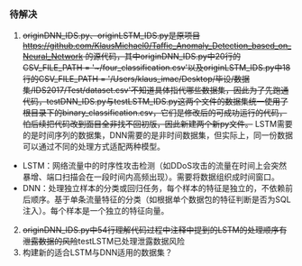   ### 待解决
  1. ~~originDNN_IDS.py、originLSTM_IDS.py是原项目 https://github.com/KlausMichael0/Taffic_Anomaly_Detection_based_on_Neural_Network 的源代码，其中originDNN_IDS.py中20行的CSV_FILE_PATH = '~/four_classification.csv'以及originLSTM_IDS.py中18行的CSV_FILE_PATH = '/Users/klaus_imac/Desktop/毕设/数据集/IDS2017/Test/dataset.csv'不知道具体指代哪些数据集，因此为了先跑通代码，testDNN_IDS.py与testLSTM_IDS.py这两个文件的数据集统一使用了根目录下的binary_classification.csv，它们是修改后的可成功运行的代码，怕后续把代码改到面目全非找不回初版，因此新建两个新py文件。~~
  LSTM需要的是时间序列的数据集，DNN需要的是非时间数据集，但实际上，同一份数据可以通过不同的处理方式适配两种模型。
  * LSTM：网络流量中的时序性攻击检测​（如DDoS攻击的流量在时间上会突然暴增、端口扫描会在一段时间内高频出现）。需要将数据组织成时间窗口。
  * DNN：处理独立样本的分类或回归任务，每个样本的特征是独立的，不依赖前后顺序。基于单条流量特征的分类（如根据单个数据包的特征判断是否为SQL注入）。每个样本是一个独立的特征向量。
  2. ~~originDNN_IDS.py中54行理解代码过程中注释中提到的LSTM的处理顺序有泄露数据的风险~~testLSTM已处理泄露数据风险
  3. 构建新的适合LSTM与DNN适用的数据集？
  